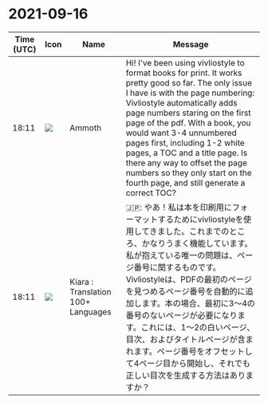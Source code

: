 # 2021-09-16

|Time (UTC)|Icon|Name|Message|
|---|---|---|---|
|18:11|![](https://secure.gravatar.com/avatar/f4b7f904450ab5badb0c4ec2b4bed6ba.jpg?s=72&d=https%3A%2F%2Fa.slack-edge.com%2Fdf10d%2Fimg%2Favatars%2Fava_0013-72.png)|Ammoth|Hi! I've been using vivliostyle to format books for print. It works pretty good so far. The only issue I have is with the page numbering:<br>Vivliostyle automatically adds page numbers staring on the first page of the pdf. With a book, you would want 3-4 unnumbered pages first, including 1-2 white pages, a TOC and a title page. Is there any way to offset the page numbers so they only start on the fourth page, and still generate a correct TOC?|
|18:11|![](https://avatars.slack-edge.com/2021-08-02/2324149410423_2aa7423c4133ecb9f168_72.png)|Kiara : Translation 100+ Languages|🇯🇵: やあ！私は本を印刷用にフォーマットするためにvivliostyleを使用してきました。これまでのところ、かなりうまく機能しています。私が抱えている唯一の問題は、ページ番号に関するものです。<br>Vivliostyleは、PDFの最初のページを見つめるページ番号を自動的に追加します。本の場合、最初に3〜4の番号のないページが必要になります。これには、1〜2の白いページ、目次、およびタイトルページが含まれます。ページ番号をオフセットして4ページ目から開始し、それでも正しい目次を生成する方法はありますか？|
